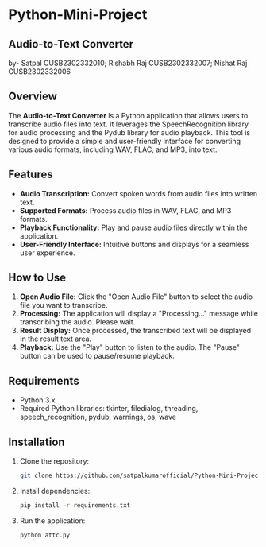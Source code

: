 # Python-Mini-Project

## Audio-to-Text Converter
by-
Satpal CUSB2302332010;
Rishabh Raj CUSB2302332007; 
Nishat Raj CUSB2302332006

## Overview

The **Audio-to-Text Converter** is a Python application that allows users to transcribe audio files into text. It leverages the SpeechRecognition library for audio processing and the Pydub library for audio playback. This tool is designed to provide a simple and user-friendly interface for converting various audio formats, including WAV, FLAC, and MP3, into text.

## Features

- **Audio Transcription:** Convert spoken words from audio files into written text.
- **Supported Formats:** Process audio files in WAV, FLAC, and MP3 formats.
- **Playback Functionality:** Play and pause audio files directly within the application.
- **User-Friendly Interface:** Intuitive buttons and displays for a seamless user experience.

## How to Use

1. **Open Audio File:** Click the "Open Audio File" button to select the audio file you want to transcribe.
2. **Processing:** The application will display a "Processing..." message while transcribing the audio. Please wait.
3. **Result Display:** Once processed, the transcribed text will be displayed in the result text area.
4. **Playback:** Use the "Play" button to listen to the audio. The "Pause" button can be used to pause/resume playback.

## Requirements

- Python 3.x
- Required Python libraries: tkinter, filedialog, threading, speech_recognition, pydub, warnings, os, wave

## Installation

1. Clone the repository:

    ```bash
    git clone https://github.com/satpalkumarofficial/Python-Mini-Project.git
    ```

2. Install dependencies:

    ```bash
    pip install -r requirements.txt
    ```

3. Run the application:

    ```bash
    python attc.py
    ```
